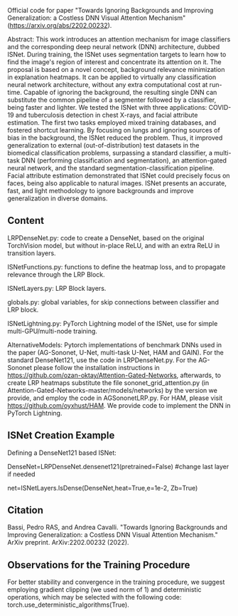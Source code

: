 Official code for paper "Towards Ignoring Backgrounds and Improving Generalization: a Costless DNN Visual Attention Mechanism" (https://arxiv.org/abs/2202.00232).

Abstract:
This work introduces an attention mechanism for image classifiers and the corresponding deep neural network (DNN) architecture, dubbed ISNet. During training, the ISNet uses segmentation targets to learn how to find the image's region of interest and concentrate its attention on it. The proposal is based on a novel concept, background relevance minimization in explanation heatmaps. It can be applied to virtually any classification neural network architecture, without any extra computational cost at run-time. Capable of ignoring the background, the resulting single DNN can substitute the common pipeline of a segmenter followed by a classifier, being faster and lighter. We tested the ISNet with three applications: COVID-19 and tuberculosis detection in chest X-rays, and facial attribute estimation. The first two tasks employed mixed training databases, and fostered shortcut learning. By focusing on lungs and ignoring sources of bias in the background, the ISNet reduced the problem. Thus, it improved generalization to external (out-of-distribution) test datasets in the biomedical classification problems, surpassing a standard classifier, a multi-task DNN (performing classification and segmentation), an attention-gated neural network, and the standard segmentation-classification pipeline. Facial attribute estimation demonstrated that ISNet could precisely focus on faces, being also applicable to natural images. ISNet presents an accurate, fast, and light methodology to ignore backgrounds and improve generalization in diverse domains.

## Content
LRPDenseNet.py: code to create a DenseNet, based on the original TorchVision model, but  without in-place ReLU, and with an extra ReLU in transition layers.

ISNetFunctions.py: functions to define the heatmap loss, and to propagate relevance through the LRP Block. 

ISNetLayers.py: LRP Block layers.

globals.py: global variables, for skip connections between classifier and LRP block.

ISNetLightning.py: PyTorch Lightning model of the ISNet, use for simple multi-GPU/multi-node training.

AlternativeModels: Pytorch implementations of benchmark DNNs used in the paper (AG-Sononet, U-Net, multi-task U-Net, HAM and GAIN). For the standard DenseNet121, use the code in LRPDenseNet.py. For the AG-Sononet please follow the installation instructions in https://github.com/ozan-oktay/Attention-Gated-Networks, afterwards, to create LRP heatmaps substitute the file sononet_grid_attention.py (in Attention-Gated-Networks-master/models/networks) by the version we provide, and employ the code in AGSononetLRP.py. For HAM, please visit https://github.com/oyxhust/HAM. We provide code to implement the DNN in PyTorch Lightning.

## ISNet Creation Example
Defining a DenseNet121 based ISNet:

DenseNet=LRPDenseNet.densenet121(pretrained=False)
#change last layer if needed

net=ISNetLayers.IsDense(DenseNet,heat=True,e=1e-2, Zb=True)

## Citation
Bassi, Pedro RAS, and Andrea Cavalli. "Towards Ignoring Backgrounds and Improving Generalization: a Costless DNN Visual Attention Mechanism." ArXiv preprint. ArXiv:2202.00232 (2022).

## Observations for the Training Procedure
For better stability and convergence in the training procedure, we suggest employing gradient clipping (we used norm of 1) and deterministic operations, which may be selected with the following code: torch.use_deterministic_algorithms(True).
